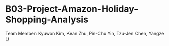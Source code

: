 # B03-Project-Amazon-Holiday-Shopping-Analysis
Team Member: Kyuwon Kim, Kean Zhu, Pin-Chu Yin, Tzu-Jen Chen, Yangze Li
